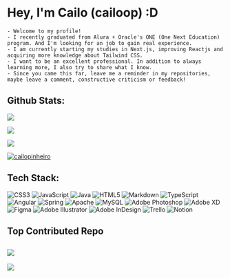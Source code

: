 # Hey, I'm Cailo (cailoop) :D
```
- Welcome to my profile!
- I recently graduated from Alura + Oracle's ONE (One Next Education) program. And I'm looking for an job to gain real experience.
- I am currently starting my studies in Next.js, improving Reactjs and acquiring more knowledge about Tailwind CSS.
- I want to be an excellent professional. In addition to always learning more, I also try to share what I know.
- Since you came this far, leave me a reminder in my repositories, maybe leave a comment, constructive criticism or feedback!
```

###
<!--
### My Stats:
 <div>
<img width="400px" display=inline src="https://github-readme-stats.vercel.app/api?username=CailoPinheiro&show_icons=true&theme=tokyonight&hide_border=true&border_radius=10&title_color=8FD19F&icon_color=9B9BC1&bg_color=080E16&text_color=9B9BC1"/>

<img width="400px" height="167px" src="https://github-readme-stats.vercel.app/api/top-langs/?username=CailoPinheiro&layout=compact&theme=tokyonight&hide_border=true&border_radius=10&title_color=8FD19F&icon_color=8FD19F&bg_color=080E16&text_color=9B9BC1"/>
<br><br>
</div>

[![GitHub Streak](https://streak-stats.demolab.com?user=cailopinheiro&theme=blueberry-duo&hide_border=true&card_width=780&background=45%2C101939%2C1B1A2058&ring=69EBD0E8&currStreakNum=FFFFFF&dates=FFFFFFA5)](https://git.io/streak-stats)
-->


## Github Stats:

![](https://github-readme-stats.vercel.app/api?username=cailopinheiro&theme=nord&hide_border=true&include_all_commits=false&count_private=false)<br/>

![](https://github-readme-streak-stats.herokuapp.com/?user=cailopinheiro&theme=nord&hide_border=true)<br/>

![](https://github-readme-stats.vercel.app/api/top-langs/?username=cailopinheiro&theme=nord&hide_border=true&include_all_commits=false&count_private=false&layout=compact)

<p align="left"> 
  <a href="https://github.com/ryo-ma/github-profile-trophy">
    <img src="https://github-profile-trophy.vercel.app/?username=cailopinheiro" alt="cailopinheiro" />
  </a> 
</p>


## Tech Stack:
![CSS3](https://img.shields.io/badge/css3-%231572B6.svg?style=flat&logo=css3&logoColor=white) ![JavaScript](https://img.shields.io/badge/javascript-%23323330.svg?style=flat&logo=javascript&logoColor=%23F7DF1E) ![Java](https://img.shields.io/badge/java-%23ED8B00.svg?style=flat&logo=java&logoColor=white) ![HTML5](https://img.shields.io/badge/html5-%23E34F26.svg?style=flat&logo=html5&logoColor=white) ![Markdown](https://img.shields.io/badge/markdown-%23000000.svg?style=flat&logo=markdown&logoColor=white) ![TypeScript](https://img.shields.io/badge/typescript-%23007ACC.svg?style=flat&logo=typescript&logoColor=white) ![Angular](https://img.shields.io/badge/angular-%23DD0031.svg?style=flat&logo=angular&logoColor=white) ![Spring](https://img.shields.io/badge/spring-%236DB33F.svg?style=flat&logo=spring&logoColor=white) ![Apache](https://img.shields.io/badge/apache-%23D42029.svg?style=flat&logo=apache&logoColor=white) ![MySQL](https://img.shields.io/badge/mysql-%2300f.svg?style=flat&logo=mysql&logoColor=white) ![Adobe Photoshop](https://img.shields.io/badge/adobephotoshop-%2331A8FF.svg?style=flat&logo=adobephotoshop&logoColor=white) ![Adobe XD](https://img.shields.io/badge/Adobe%20XD-470137?style=flat&logo=Adobe%20XD&logoColor=#FF61F6) 	![Figma](https://img.shields.io/badge/figma-%23F24E1E.svg?style=flat&logo=figma&logoColor=white) ![Adobe Illustrator](https://img.shields.io/badge/adobeillustrator-%23FF9A00.svg?style=flat&logo=adobeillustrator&logoColor=white) ![Adobe InDesign](https://img.shields.io/badge/Adobe%20InDesign-49021F?style=flat&logo=adobeindesign&logoColor=white) ![Trello](https://img.shields.io/badge/Trello-%23026AA7.svg?style=flat&logo=Trello&logoColor=white) ![Notion](https://img.shields.io/badge/Notion-%23000000.svg?style=flat&logo=notion&logoColor=white)

##  Top Contributed Repo
![](https://github-contributor-stats.vercel.app/api?username=cailopinheiro&limit=5&theme=nord&combine_all_yearly_contributions=true)
---
[![](https://visitcount.itsvg.in/api?id=cailopinheiro&icon=2&color=12)](https://visitcount.itsvg.in)

<!-- Proudly created with GPRM ( https://gprm.itsvg.in ) -->
